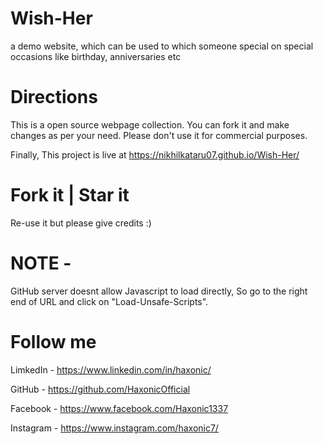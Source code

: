 # Wish-Her
a demo website, which can be used to which someone special on special occasions like birthday, anniversaries etc

# Directions
This is a open source webpage collection. You can fork it and make changes as per your need.
Please don't use it for commercial purposes.

Finally, This project is live at https://nikhilkataru07.github.io/Wish-Her/

# Fork it  |  Star it  
Re-use it but please give credits :)

# NOTE - 
GitHub server doesnt allow Javascript to load directly, So go to the right end of URL and click on "Load-Unsafe-Scripts".


# Follow me  
LimkedIn  - https://www.linkedin.com/in/haxonic/

GitHub    - https://github.com/HaxonicOfficial

Facebook  - https://www.facebook.com/Haxonic1337

Instagram - https://www.instagram.com/haxonic7/

